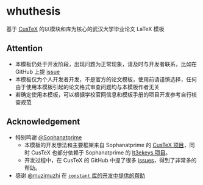# whuthesis

基于 [CusTeX](https://github.com/Sophanatprime/cus) 的以模块和库为核心的武汉大学毕业论文 LaTeX 模板

## Attention
- 本模板仍处于开发阶段，出现问题为正常现象，请及时与开发者联系，比如在 GitHub 上提 [issue](https://github.com/xkwxdyy/whuthesis)
- 本模板仅为个人开发者开发，不是官方的论文模板，使用前请谨慎选择，任何由于使用本模板引起的论文格式审查问题均与本模板作者无关
- 若确定使用本模板，可以根据学校官网信息和模板手册的项目开发参考自行核查规范


## Acknowledgement

- 特别鸣谢 [@Sophanatprime](https://github.com/Sophanatprime)
  - 本模板的开发想法和主要框架来自 Sophanatprime 的 [CusTeX 项目](https://github.com/Sophanatprime/cus)，同时 CusTeX 也部分依赖于 Sophanatprime 的 [lt3ekeys 项目](https://github.com/Sophanatprime/lt3ekeys)。
  - 开发过程中，在 CusTeX 的 GitHub 中提了很多 [issues](https://github.com/Sophanatprime/cus/issues?q=is%3Aissue+user%3Axkwxdyy)，得到了非常多的帮助。
- 感谢 [@muzimuzhi](https://github.com/muzimuzhi) 在 [`constant` 库的开发中提供的帮助](https://github.com/CTeX-org/forum/issues/309#issuecomment-2030804140)